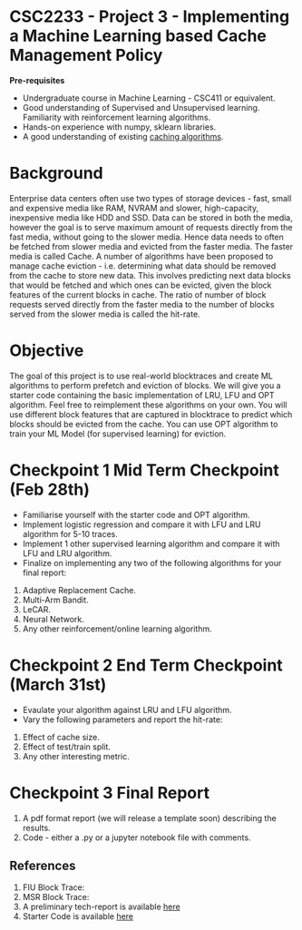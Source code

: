 # CSC2233 - Project 3 - Implementing a Machine Learning based Cache Management Policy

**Pre-requisites**

- Undergraduate course in Machine Learning - CSC411 or equivalent.
- Good understanding of Supervised and Unsupervised learning. Familiarity with reinforcement learning algorithms.
- Hands-on experience with numpy, sklearn libraries.
- A good understanding of existing [caching algorithms](http://pages.cs.wisc.edu/~remzi/OSTEP/vm-beyondphys-policy.pdf).

# Background

Enterprise data centers often use two types of storage devices - fast, small and expensive media like RAM, NVRAM and slower, high-capacity, inexpensive media like HDD and SSD. Data can be stored in both the media, however the goal is to serve maximum amount of requests directly from the fast media, without going to the slower media. Hence data needs to often be fetched from slower media and evicted from the faster media. The faster media is called Cache. A number of algorithms have been proposed to manage cache eviction - i.e. determining what data should be removed from the cache to store new data. This involves predicting next data blocks that would be fetched and which ones can be evicted, given the block features of the current blocks in cache. The ratio of number of block requests served directly from the faster media to the number of blocks served from the slower media is called the hit-rate.

# Objective

The goal of this project is to use real-world blocktraces and create ML algorithms to perform prefetch and eviction of blocks. We will give you a starter code containing the basic implementation of LRU, LFU and OPT algorithm. Feel free to reimplement these algorithms on your own. You will use different block features that are captured in blocktrace to predict which blocks should be evicted from the cache. You can use OPT algorithm to train your ML Model (for supervised learning) for eviction.

# Checkpoint 1 Mid Term Checkpoint (Feb 28th)
- Familiarise yourself with the starter code and OPT algorithm.
- Implement logistic regression and compare it with LFU and LRU algorithm for 5-10 traces.
- Implement 1 other supervised learning algorithm and compare it with LFU and LRU algorithm.
- Finalize on implementing any two of the following algorithms for your final report:
1. Adaptive Replacement Cache.
2. Multi-Arm Bandit.
3. LeCAR.
4. Neural Network.
5. Any other reinforcement/online learning algorithm.

# Checkpoint 2 End Term Checkpoint (March 31st)
- Evaulate your algorithm against LRU and LFU algorithm.
- Vary the following parameters and report the hit-rate:
1. Effect of cache size. 
2. Effect of test/train split.
3. Any other interesting metric.

# Checkpoint 3 Final Report
1. A pdf format report (we will release a template soon) describing the results.
2. Code - either a .py or a jupyter notebook file with comments.

## References

1. FIU Block Trace: 
2. MSR Block Trace:
3. A preliminary tech-report is available [here](https://github.com/shehbazj/csc2233/tree/master/p3/tech_report.pdf)
4. Starter Code is available [here](https://github.com/shehbazj/csc2233/tree/master/p3/Implementing_A_Machine_Learning_Based_Cache_Management_Policy.ipynb)
